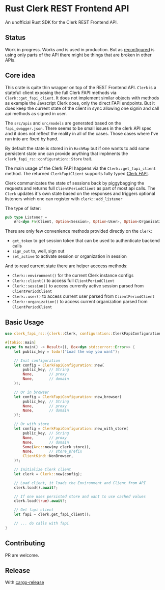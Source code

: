 # Rust Clerk REST Frontend API

An unofficial Rust SDK for the Clerk REST Frontend API.

## Status

Work in progress. Works and is used in production. But as [reconfigured](https://reconfigured.io)
is using only parts of the API there might be things that are broken in other APIs.

## Core idea

This crate is quite thin wrapper on top of the REST Frontend API.
`Clerk` is a statefull client exposing the full Clerk FAPI methods via
`Clerk::get_fapi_client`. It does not implement similar objects with
methods as example the Javscript Clerk does, only the direct FAPI
endpoints. But it does keep the current state of the client in sync
allowing one signin and call api methods as signed in user.

The `src/apis` and `src/models` are generated based on the `fapi_swagger.json`.
There seems to be small issues in the clerk API spec and it does not reflect the
reality in all of the cases. Those cases where I've run into are fixed by hand.

By default the state is stored in in `HashMap` but if one wants to
add some persistent state one can provide anything that implments
the `clerk_fapi_rs::configuration::Store` trait.

The main usage of the Clerk FAPI happens via the `Clerk::get_fapi_client`
method. The returned `ClerkFapiClient` supports fully typed [Clerk FAPI](https://clerk.com/docs/reference/frontend-api).

Clerk communicates the state of sessions back by piggybagging the requests
and returns full `ClientPeriodClient` as part of most api calls. The
`Clerk` updates it's own state based on the responses and triggers
optional listeners which one can register with `clerk::add_listener`

The type of lister:

```rs
pub type Listener =
    Arc<dyn Fn(Client, Option<Session>, Option<User>, Option<Organization>) + Send + Sync>;
```

There are only few convenience methods provided directly on the `Clerk`:

- `get_token` to get session token that can be used to authenticate backend calls
- `sign_out` to, well, sign out
- `set_active` to activate session or organization in session

And to read current state there are helper acccess methods:

- `Clerk::environment()` for the current Clerk instance configs
- `Clerk::client()` to access full `ClientPeriodClient`
- `Clerk::session()` to access currently active session parsed from `ClientPeriodClient`
- `Clerk::user()` to access current user parsed from `ClientPeriodClient`
- `Clerk::organization()` to access current organization parsed from `ClientPeriodClient`

## Basic Usage

```rust
use clerk_fapi_rs::{clerk::Clerk, configuration::ClerkFapiConfiguration};

#[tokio::main]
async fn main() -> Result<(), Box<dyn std::error::Error>> {
    let public_key = todo!("Load the way you want");

    // Init configuration
    let config = ClerkFapiConfiguration::new(
        public_key, // String
        None,       // proxy
        None,       // domain
    )?;

    // Or in browser
    let config = ClerkFapiConfiguration::new_browser(
        public_key, // String
        None,       // proxy
        None,       // domain
    )?;

    // Or with store
    let config = ClerkFapiConfiguration::new_with_store(
        public_key, // String
        None,       // proxy
        None,       // domain
        Some(Arc::new(my_clerk_store)),
        None,       // store_prefix
        ClientKind::NonBrowser,
    )?;

    // Initialize Clerk client
    let clerk = Clerk::new(config);

    // Load client, it loads the Environment and Client from API
    clerk.load().await?;

    // If one uses persisted store and want to use cached values
    clerk.load(true).await?;

    // Get fapi client
    let fapi = clerk.get_fapi_client();

    // ... do calls with fapi
}
```

## Contributing

PR are welcome.

## Release

With [cargo-release](https://crates.io/crates/cargo-release)
